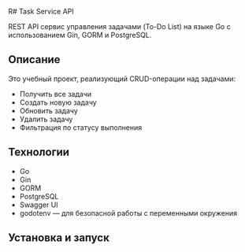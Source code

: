R# Task Service API

REST API сервис управления задачами (To-Do List) на языке Go с использованием Gin, GORM и PostgreSQL.

## Описание

Это учебный проект, реализующий CRUD-операции над задачами:
- Получить все задачи
- Создать новую задачу
- Обновить задачу
- Удалить задачу
- Фильтрация по статусу выполнения

## Технологии

- Go
- Gin
- GORM
- PostgreSQL
- Swagger UI
- godotenv — для безопасной работы с переменными окружения

## Установка и запуск